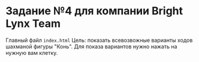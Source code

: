 # Задание №4 для компании Bright Lynx Team
Главный файл `index.html`
Цель: показать всевозвожные варианты ходов шахманой фигуры "Конь".
Для показа вариантов нужно нажать на нужную вам клетку.
